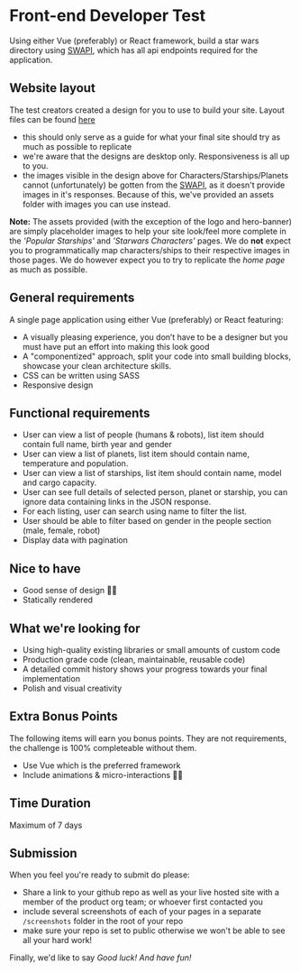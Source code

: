 # Front-end Developer Test

Using either Vue (preferably) or React framework, build a star wars directory using [SWAPI](https://swapi.co/), which has all api endpoints required for the application.

## Website layout

The test creators created a design for you to use to build your site. Layout files can be found [here](https://scene.zeplin.io/project/5d122e4c5259df7049ad9655)

-   this should only serve as a guide for what your final site should try as much as possible to replicate
-   we're aware that the designs are desktop only. Responsiveness is all up to you.
-   the images visible in the design above for Characters/Starships/Planets cannot (unfortunately) be gotten from the [SWAPI](https://swapi.co/), as it doesn't provide images in it's responses. Because of this, we've provided an assets folder with images you can use instead.

**Note:** The assets provided (with the exception of the logo and hero-banner) are simply placeholder images to help your site look/feel more complete in the _'Popular Starships'_ and _'Starwars Characters'_ pages. We do **not** expect you to programmatically map characters/ships to their respective images in those pages. We do however expect you to try to replicate the _home page_ as much as possible.

## General requirements

A single page application using either Vue (preferably) or React featuring:

-   A visually pleasing experience, you don’t have to be a designer but you must have put an effort into making this look good
-   A "componentized" approach, split your code into small building blocks, showcase your clean architecture skills.
-   CSS can be written using SASS
-   Responsive design

## Functional requirements

-   User can view a list of people (humans & robots), list item should contain full name, birth year and gender
-   User can view a list of planets, list item should contain name, temperature and population.
-   User can view a list of starships, list item should contain name, model and cargo capacity.
-   User can see full details of selected person, planet or starship, you can ignore data containing links in the JSON response.
-   For each listing, user can search using name to filter the list.
-   User should be able to filter based on gender in the people section (male, female, robot)
-   Display data with pagination

## Nice to have

-   Good sense of design 👌🏾
-   Statically rendered

## What we're looking for

-   Using high-quality existing libraries or small amounts of custom code
-   Production grade code (clean, maintainable, reusable code)
-   A detailed commit history shows your progress towards your final implementation
-   Polish and visual creativity

## Extra Bonus Points

The following items will earn you bonus points. They are not requirements, the challenge is 100% completeable without them.

-   Use Vue which is the preferred framework
-   Include animations & micro-interactions 👌🏾

## Time Duration

Maximum of 7 days

## Submission

When you feel you're ready to submit do please:

-   Share a link to your github repo as well as your live hosted site with a member of the product org team; or whoever first contacted you
-   include several screenshots of each of your pages in a separate `/screenshots` folder in the root of your repo
-   make sure your repo is set to public otherwise we won't be able to see all your hard work!

Finally, we'd like to say _Good luck! And have fun!_
